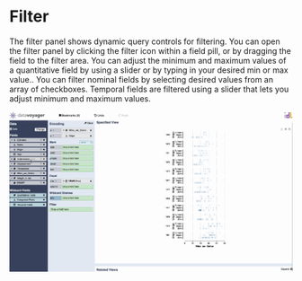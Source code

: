 # Filter

The filter panel shows dynamic query controls for filtering. You can open the filter panel by clicking the filter icon within a field pill, or by dragging the field to the filter area. You can adjust the minimum and maximum values of a quantitative field by using a slider or by typing in your desired min or max value.. You can filter nominal fields by selecting desired values from an array of checkboxes. Temporal fields are filtered using a slider that lets you adjust minimum and maximum values.



![](../.gitbook/assets/filtering.gif)

